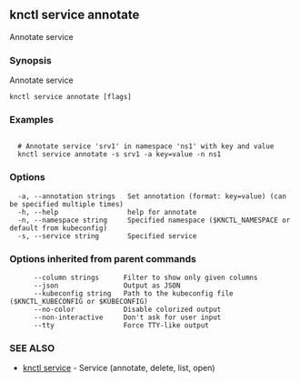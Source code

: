 ## knctl service annotate

Annotate service

### Synopsis

Annotate service

```
knctl service annotate [flags]
```

### Examples

```

  # Annotate service 'srv1' in namespace 'ns1' with key and value
  knctl service annotate -s srv1 -a key=value -n ns1
```

### Options

```
  -a, --annotation strings   Set annotation (format: key=value) (can be specified multiple times)
  -h, --help                 help for annotate
  -n, --namespace string     Specified namespace ($KNCTL_NAMESPACE or default from kubeconfig)
  -s, --service string       Specified service
```

### Options inherited from parent commands

```
      --column strings      Filter to show only given columns
      --json                Output as JSON
      --kubeconfig string   Path to the kubeconfig file ($KNCTL_KUBECONFIG or $KUBECONFIG)
      --no-color            Disable colorized output
      --non-interactive     Don't ask for user input
      --tty                 Force TTY-like output
```

### SEE ALSO

* [knctl service](knctl_service.md)	 - Service (annotate, delete, list, open)

